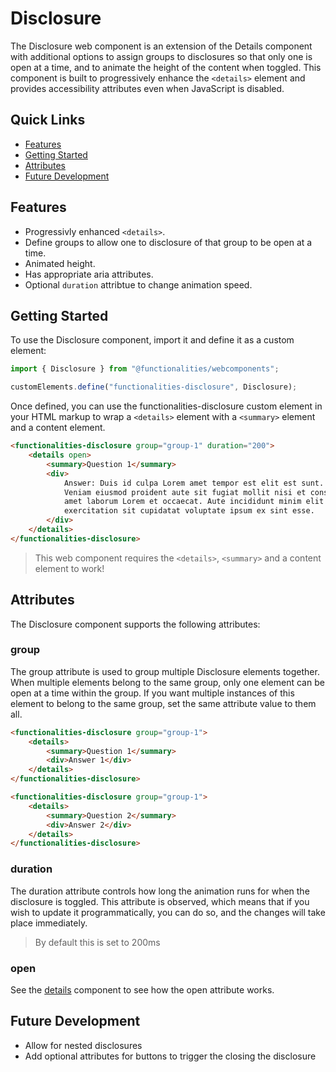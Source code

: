 # Disclosure

The Disclosure web component is an extension of the Details component with additional options to assign groups to disclosures so that only one is open at a time, and to animate the height of the content when toggled. This component is built to progressively enhance the ``<details>`` element and provides accessibility attributes even when JavaScript is disabled.

## Quick Links

- [Features](#features)
- [Getting Started](#getting-started)
- [Attributes](#attributes)
- [Future Development](#future-development)

## Features
- Progressivly enhanced ``<details>``.
- Define groups to allow one to disclosure of that group to be open at a time.
- Animated height.
- Has appropriate aria attributes.
- Optional ``duration`` attribtue to change animation speed.

## Getting Started

To use the Disclosure component, import it and define it as a custom element:

```typescript
import { Disclosure } from "@functionalities/webcomponents";

customElements.define("functionalities-disclosure", Disclosure);
```

Once defined, you can use the functionalities-disclosure custom element in your HTML markup to wrap a ``<details>`` element with a ``<summary>`` element and a content element.

```html
<functionalities-disclosure group="group-1" duration="200">
    <details open>
        <summary>Question 1</summary>
        <div>
            Answer: Duis id culpa Lorem amet tempor est elit est sunt.
            Veniam eiusmod proident aute sit fugiat mollit nisi et consequat
            amet laborum Lorem et occaecat. Aute incididunt minim elit amet
            exercitation sit cupidatat voluptate ipsum ex sint esse.
        </div>
    </details>
</functionalities-disclosure>
```

> This web component requires the ``<details>``, ``<summary>`` and a content element to work!

## Attributes

The Disclosure component supports the following attributes:

### group

The group attribute is used to group multiple Disclosure elements together. When multiple elements belong to the same group, only one element can be open at a time within the group. If you want multiple instances of this element to belong to the same group, set the same attribute value to them all.

```html
<functionalities-disclosure group="group-1">
    <details>
        <summary>Question 1</summary>
        <div>Answer 1</div>
    </details>
</functionalities-disclosure>

<functionalities-disclosure group="group-1">
    <details>
        <summary>Question 2</summary>
        <div>Answer 2</div>
    </details>
</functionalities-disclosure>

```

### duration

The duration attribute controls how long the animation runs for when the disclosure is toggled. This attribute is observed, which means that if you wish to update it programmatically, you can do so, and the changes will take place immediately.

> By default this is set to 200ms

### open

See the [details](#details) component to see how the open attribute works.

## Future Development
- Allow for nested disclosures
- Add optional attributes for buttons to trigger the closing the disclosure